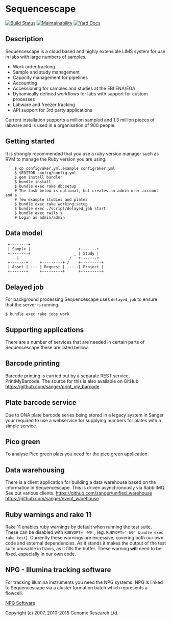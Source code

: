 Sequencescape
=============

[![Build Status](https://travis-ci.org/radome/sequencescape.svg?branch=test_openstack)](https://travis-ci.org/radome/sequencescape)
[![Maintainability](https://api.codeclimate.com/v1/badges/4e15fd15338168a2334b/maintainability)](https://codeclimate.com/github/radome/sequencescape/maintainability)
[![Yard Docs](http://img.shields.io/badge/yard-docs-blue.svg)](https://www.rubydoc.info/github/sanger/sequencescape)

Description
-----------

Sequencescape is a cloud based and highly extensible LIMS system for use in labs with
large numbers of samples.

 * Work order tracking
 * Sample and study management
 * Capacity management for pipelines
 * Accounting
 * Accessioning for samples and studies at the EBI ENA/EGA
 * Dynamically defined workflows for labs with support for custom processes
 * Labware and freezer tracking
 * API support for 3rd party applications

Current installation supports a million sampled and 1.3 million pieces
of labware and is used in a organisation of 900 people.

Getting started
---------------
It is strongly recommended that you use a ruby version manager such as RVM to
manage the Ruby version you are using.

```
    $ cp config/aker.yml.example config/aker.yml
    $ $EDITOR config/config.yml
    $ gem install bundler
    $ bundle install
    $ bundle exec rake db:setup
    # The task below is optional, but creates an admin user account and a
    # few example studies and plates
    $ bundle exec rake working:setup
    $ bundle exec ./script/delayed_job start
    $ bundle exec rails s
    # Login as admin/admin
```


Data model
----------

```
 +--------+
 | Sample |                     +-------+
 +--------+                   _ | Study |
     |                      /   +-------+
 +-------+     +---------+ /    +---------+
 | Asset | --- | Request | -----| Project |
 +-------+     +---------+      +---------+
```

Delayed job
-----------

For background processing Sequencescape uses `delayed_job` to ensure
that the server is running.

```
$ bundle exec rake jobs:work
```

Supporting applications
-----------------------

There are a number of services that are needed in certain parts
of Sequencescape these are listed bellow.


Barcode printing
----------------

Barcode printing is carried out by a separate REST service, PrintMyBarcode. The source
for this is also available on GitHub
https://github.com/sanger/print_my_barcode

Plate barcode service
---------------------

Due to DNA plate barcode series being stored in a legacy system
in Sanger your required to use a webservice for supplying numbers
for plates with a simple service.


Pico green
----------

To analyse Pico green plats you need for the pico green application.


Data warehousing
----------------

There is a client application for building a data warehouse based
on the information in Sequencescape. This is driven asynchronously via RabbitMQ.
See out various clients:
https://github.com/sanger/unified_warehouse
https://github.com/sanger/event_warehouse


Ruby warnings and rake 11
-------------------------

Rake 11 enables ruby warnings by default when running the test suite. These can
be disabled with `RUBYOPT='-W0'`, (eg. `RUBYOPT='-W0' bundle exec rake test`).
Currently these warnings are excessive, covering both our own code and external
dependencies. As it stands it makes the output of the test suite unusable in
travis, as it fills the buffer. These warning **will** need to be fixed, especially
in our own code.

NPG - Illumina tracking software
--------------------------------

For tracking illumina instruments you need the NPG systems.
NPG is linked to Sequencescape via a cluster formation batch
which represents a flowcell.

[NPG Software](http://www.sanger.ac.uk/resources/software/npg/)


Copyright (c) 2007, 2010-2018  Genome Research Ltd.
